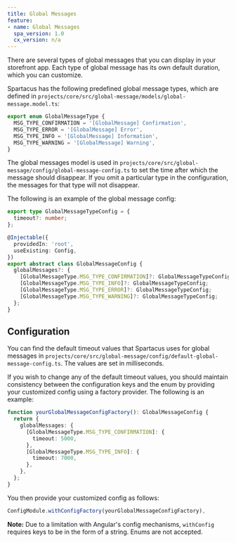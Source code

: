 ```yaml
---
title: Global Messages
feature:
- name: Global Messages
  spa_version: 1.0
  cx_version: n/a
---
```


There are several types of global messages that you can display in your storefront app. Each type of global message has its own default duration, which you can customize.

Spartacus has the following predefined global message types, which are defined in `projects/core/src/global-message/models/global-message.model.ts`:

```typescript
export enum GlobalMessageType {
  MSG_TYPE_CONFIRMATION = '[GlobalMessage] Confirmation',
  MSG_TYPE_ERROR = '[GlobalMessage] Error',
  MSG_TYPE_INFO = '[GlobalMessage] Information',
  MSG_TYPE_WARNING = '[GlobalMessage] Warning',
}
```

The global messages model is used in `projects/core/src/global-message/config/global-message-config.ts` to set the time after which the message should disappear. If you omit a particular type in the configuration, the messages for that type will not disappear.

The following is an example of the global message config:

```typescript
export type GlobalMessageTypeConfig = {
  timeout?: number;
};

@Injectable({
  providedIn: 'root',
  useExisting: Config,
})
export abstract class GlobalMessageConfig {
  globalMessages?: {
    [GlobalMessageType.MSG_TYPE_CONFIRMATION]?: GlobalMessageTypeConfig;
    [GlobalMessageType.MSG_TYPE_INFO]?: GlobalMessageTypeConfig;
    [GlobalMessageType.MSG_TYPE_ERROR]?: GlobalMessageTypeConfig;
    [GlobalMessageType.MSG_TYPE_WARNING]?: GlobalMessageTypeConfig;
  };
}
```

## Configuration

You can find the default timeout values that Spartacus uses for global messages in `projects/core/src/global-message/config/default-global-message-config.ts`. The values are set in milliseconds.

If you wish to change any of the default timeout values, you should maintain consistency between the configuration keys and the enum by providing your customized config using a factory provider. The following is an example:

```typescript
function yourGlobalMessageConfigFactory(): GlobalMessageConfig {
  return {
    globalMessages: {
      [GlobalMessageType.MSG_TYPE_CONFIRMATION]: {
        timeout: 5000,
      },
      [GlobalMessageType.MSG_TYPE_INFO]: {
        timeout: 7000,
      },
    },
  };
}
```

You then provide your customized config as follows:

```typescript
ConfigModule.withConfigFactory(yourGlobalMessageConfigFactory),
```

**Note:** Due to a limitation with Angular's config mechanisms, `withConfig` requires keys to be in the form of a string. Enums are not accepted.
